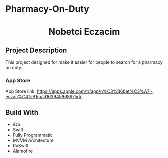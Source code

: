 # Pharmacy-On-Duty
<h1 align="center">Nobetci Eczacim</h1>
<h2 align="left">Project Description</h1>

This project designed for make it easier for people to search for a pharmacy on duty.

### App Store
App Store link: https://apps.apple.com/tr/app/n%C3%B6bet%C3%A7i-eczac%C4%B1m/id1639459689?l=tr

## Build With
- iOS
- Swift
- Fully Programmatic
- MVVM Architecture
- RxSwift
- Alamofire
